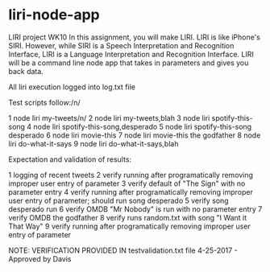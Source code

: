 # liri-node-app
LIRI project WK10
In this assignment, you will make LIRI. LIRI is like iPhone's SIRI. However, while SIRI is a Speech Interpretation and Recognition Interface, LIRI is a Language Interpretation and Recognition Interface. LIRI will be a command line node app that takes in parameters and gives you back data.

All liri execution logged into log.txt file 

Test scripts follow:/n/

1	node liri  my-tweets/n/
2	node liri  my-tweets,blah
3	node liri  spotify-this-song
4	node liri  spotify-this-song,desperado
5	node liri  spotify-this-song desperado
6	node liri  movie-this
7	node liri  movie-this the godfather
8	node liri  do-what-it-says
9	node liri  do-what-it-says,blah

Expectation and validation of results:

1	logging of recent tweets
2	verify running after programatically removing improper user entry of parameter
3	verify default of "The Sign" with no parameter entry
4	verify running after programatically removing improper user entry of parameter; should run song desperado
5	verify song desperado run
6	verify OMDB "Mr Nobody" is run with no parameter entry
7	verify OMDB the godfather
8	verify runs random.txt with song "I Want it That Way"
9	verify running after programatically removing improper user entry of parameter

NOTE: VERIFICATION PROVIDED IN testvalidation.txt file 4-25-2017 - Approved by Davis